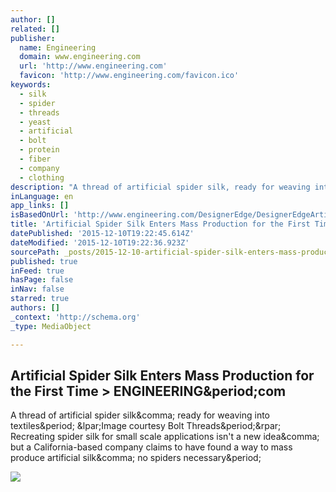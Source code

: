 ```yaml
---
author: []
related: []
publisher:
  name: Engineering
  domain: www.engineering.com
  url: 'http://www.engineering.com'
  favicon: 'http://www.engineering.com/favicon.ico'
keywords:
  - silk
  - spider
  - threads
  - yeast
  - artificial
  - bolt
  - protein
  - fiber
  - company
  - clothing
description: "A thread of artificial spider silk, ready for weaving into textiles. (Image courtesy Bolt Threads.) Recreating spider silk for small scale applications isn't a new idea, but a California-based company claims to have found a way to mass produce artificial silk, no spiders necessary."
inLanguage: en
app_links: []
isBasedOnUrl: 'http://www.engineering.com/DesignerEdge/DesignerEdgeArticles/ArticleID/10692/Artificial-Spider-Silk-Enters-Mass-Production-for-the-First-Time.aspx#.VgBf40ej37g.linkedin'
title: 'Artificial Spider Silk Enters Mass Production for the First Time > ENGINEERING.com'
datePublished: '2015-12-10T19:22:45.614Z'
dateModified: '2015-12-10T19:22:36.923Z'
sourcePath: _posts/2015-12-10-artificial-spider-silk-enters-mass-production-for-the-first.md
published: true
inFeed: true
hasPage: false
inNav: false
starred: true
authors: []
_context: 'http://schema.org'
_type: MediaObject

---
```

<article style=""><h1>Artificial Spider Silk Enters Mass Production for the First Time &gt; ENGINEERING&amp;period;com</h1><p>A thread of artificial spider silk&amp;comma; ready for weaving into textiles&amp;period; &amp;lpar;Image courtesy Bolt Threads&amp;period;&amp;rpar; Recreating spider silk for small scale applications isn't a new idea&amp;comma; but a California-based company claims to have found a way to mass produce artificial silk&amp;comma; no spiders necessary&amp;period;</p><img src="http://www.engineering.com/portals/0/BlogFiles/BoltThread3.jpg" /></article>